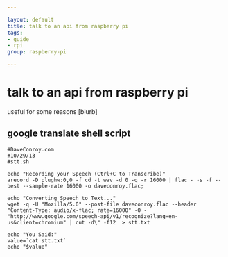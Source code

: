 ```yaml
---

layout: default
title: talk to an api from raspberry pi
tags:
- guide
- rpi
group: raspberry-pi

---
```


#	talk to an api from raspberry pi

useful for some reasons [blurb]

## google translate shell script

	#DaveConroy.com
	#10/29/13
	#stt.sh

	echo "Recording your Speech (Ctrl+C to Transcribe)"
	arecord -D plughw:0,0 -f cd -t wav -d 0 -q -r 16000 | flac - -s -f --best --sample-rate 16000 -o daveconroy.flac;

	echo "Converting Speech to Text..."
	wget -q -U "Mozilla/5.0" --post-file daveconroy.flac --header "Content-Type: audio/x-flac; rate=16000" -O - "http://www.google.com/speech-api/v1/recognize?lang=en-us&client=chromium" | cut -d\" -f12  > stt.txt

	echo "You Said:"
	value=`cat stt.txt`
	echo "$value"